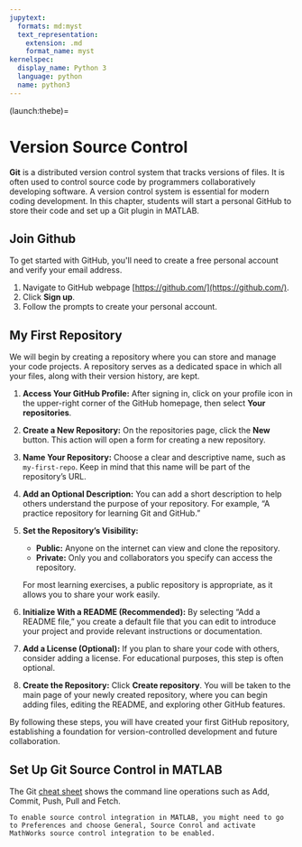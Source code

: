 ```yaml
---
jupytext:
  formats: md:myst
  text_representation:
    extension: .md
    format_name: myst
kernelspec:
  display_name: Python 3
  language: python
  name: python3
---
```


(launch:thebe)=
# Version Source Control

**Git** is a distributed version control system that tracks versions of files. It is often used to control source code by programmers collaboratively developing software. A version control system is essential for modern coding development. In this chapter, students will start a personal GitHub to store their code and set up a Git plugin in MATLAB.

## Join Github

To get started with GitHub, you'll need to create a free personal account and verify your email address.

1. Navigate to GitHub webpage [https://github.com/](https://github.com/).
2. Click **Sign up**.
3. Follow the prompts to create your personal account.

## My First Repository

We will begin by creating a repository where you can store and manage your code projects. A repository serves as a dedicated space in which all your files, along with their version history, are kept.

1. **Access Your GitHub Profile:**
   After signing in, click on your profile icon in the upper-right corner of the GitHub homepage, then select **Your repositories**.

2. **Create a New Repository:**
   On the repositories page, click the **New** button. This action will open a form for creating a new repository.

3. **Name Your Repository:**
   Choose a clear and descriptive name, such as `my-first-repo`. Keep in mind that this name will be part of the repository’s URL.

4. **Add an Optional Description:**
   You can add a short description to help others understand the purpose of your repository. For example, “A practice repository for learning Git and GitHub.”

5. **Set the Repository’s Visibility:**

   - **Public:** Anyone on the internet can view and clone the repository.
   - **Private:** Only you and collaborators you specify can access the repository.

   For most learning exercises, a public repository is appropriate, as it allows you to share your work easily.

6. **Initialize With a README (Recommended):**
   By selecting “Add a README file,” you create a default file that you can edit to introduce your project and provide relevant instructions or documentation.

7. **Add a License (Optional):**
   If you plan to share your code with others, consider adding a license. For educational purposes, this step is often optional.

8. **Create the Repository:**
   Click **Create repository**. You will be taken to the main page of your newly created repository, where you can begin adding files, editing the README, and exploring other GitHub features.

By following these steps, you will have created your first GitHub repository, establishing a foundation for version-controlled development and future collaboration.

## Set Up Git Source Control in MATLAB

The Git [cheat sheet](https://education.github.com/git-cheat-sheet-education.pdf) shows the command line operations such as Add, Commit, Push, Pull and Fetch.

```{tip}
To enable source control integration in MATLAB, you might need to go to Preferences and choose General, Source Conrol and activate MathWorks source control integration to be enabled.
```

